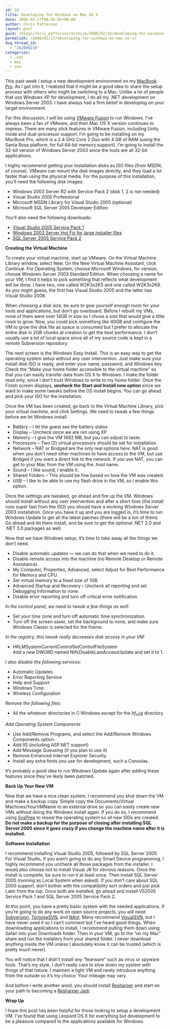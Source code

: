 ```yaml
---
id: 19
title: Developing for Windows on Mac OS X
date: 2008-02-17T00:56:03+00:00
author: Chris Patterson
layout: post
guid: /blogs/chris_patterson/archive/2008/02/16/developing-for-windows-on-mac-os-x.aspx
permalink: /2008/02/17/developing-for-windows-on-mac-os-x/
dsq_thread_id:
  - "262089216"
categories:
  - .net
  - mac
  - osx
---
```

This past week I setup a new development environment on my [MacBook Pro](http://www.apple.com/macbookpro/). As I got into it, I realized that it might be a good idea to share the setup process with others who might be switching to a Mac. Unlike a lot of people that use Windows XP for development, I do all my .NET development on Windows Server 2003. I have always had a firm belief in developing on your target environment. 

For this discussion, I will be using [VMware Fusion](http://www.vmware.com/products/fusion/) to run Windows. I&#8217;ve always been a fan of VMware, and their Mac OS X version continues to impress. There are many slick features in VMware Fusion, including Unity mode and dual-processor support. I&#8217;m going to be installing on my MacBook Pro, which is a 2.4 GHz Core 2 Duo with 4 GB of RAM (using the Santa Rosa platform, for full 64-bit memory support). I&#8217;m going to install the 32-bit version of Windows Server 2003 since the tools are all 32-bit applications. 

I highly recommend getting your installation disks as ISO files (from MSDN, of course). VMware can mount the disk images directly, and they load a lot faster than using the physical media. For the purpose of this installation, you&#8217;ll need the following disk images:

  * Windows 2003 Server R2 with Service Pack 2 (disk 1, 2 is not needed)
  * Visual Studio 2005 Professional
  * Microsoft MSDN Library for Visual Studio 2005 (optional)
  * Microsoft SQL Server 2005 Developer Edition

You&#8217;ll also need the following downloads:

  * [Visual Studio 2005 Service Pack 1](http://www.microsoft.com/downloads/details.aspx?familyid=BB4A75AB-E2D4-4C96-B39D-37BAF6B5B1DC&displaylang=en)
  * [Windows 2003 Server Hot Fix for large installer files](http://support.microsoft.com/kb/925336)
  * [SQL Server 2005 Service Pack 2](http://www.microsoft.com/downloads/details.aspx?FamilyId=d07219b2-1e23-49c8-8f0c-63fa18f26d3a&displaylang=en)

**Creating the Virtual Machine** 

To create your virtual machine, start up VMware. On the Virtual Machine Library window, select New. On the New Virtual Machine Assistant, click Continue. For Operating System, choose Microsoft Windows, for version, choose Windows Server 2003 Standard Edition. When choosing a name for your VM, I find it helps to pick something that reflects what development will be done. I have two, one called W2K3x2K5 and one called W2K3x2K8. As you might guess, the first has Visual Studio 2005 and the latter has Visual Studio 2008. 

When choosing a disk size, be sure to give yourself enough room for your tools and applications, but don&#8217;t go overboard. Before I rebuilt my VMs, none of them were over 14GB in size so I chose a size that would give a little room to grow. Now, you could pick something like 40GB and configure the VM to grow the disk file as space is consumed but I prefer to allocate the entire disk in 2GB chunks at creation to get the best performance. I don&#8217;t usually use a lot of local space since all of my source code is kept in a remote Subversion repository. 

The next screen is the Windows Easy Install. This is an easy way to get the operating system setup without any user intervention. Just make sure your install disk ISO is ready, and enter your name, password, and Windows key. Check the &#8220;Make your home folder accessible to the virtual machine&#8221; so that you can easily transfer data from OS X to Windows. I make the folder read only, since I don&#8217;t trust Windows to write to my home folder. Once the Finish screen displays, **uncheck the Start and Install now option** since we want to make some tweaks before the OS install begins. You can go ahead and pick your ISO for the installation. 

Once the VM has been created, go back to the Virtual Machine Library, pick your virtual machine, and click Settings. We need to tweak a few things before we let Windows install.

  * Battery &#8211; I let the guest see the battery status
  * Display &#8211; Uncheck since we are not using XP
  * Memory &#8211; I give the VM 1492 MB, but you can adjust to taste.
  * Processors &#8211; Two (2) virtual processors should be set for installation.
  * Network &#8211; NAT or Bridged are the only real options here. NAT is good when you don&#8217;t need other machines to have access to the VM, but use Bridged if you want a direct link to the network. If you use NAT, you can get to your Mac from the VM using the _.host_ name.
  * Sound &#8211; I like sound, I enable it.
  * Shared Folders &#8211; This should be fine based on how the VM was created.
  * USB &#8211; I like to be able to use my flash drive in the VM, so I enable this option.

Once the settings are tweaked, go ahead and fire up the VM. Windows should install without any user intervention and after a short time (the install runs super fast from the ISO) you should have a working Windows Server 2003 installation. Once you have it up and you are logged in, it&#8217;s time to run Windows Update to get all the latest patches (there will be a ton of them). Go ahead and let them install, and be sure to get the optional .NET 2.0 and .NET 3.0 packages as well. 

Now that we have Windows setup, it&#8217;s time to take away all the things we don&#8217;t need.

  * Disable automatic updates &#8212; we can do that when we need to do it.
  * Disable remote access into the machine (no Remote Desktop or Remote Assistance).
  * My Computer, Properties, Advanced, select Adjust for Best Performance for Memory and CPU.
  * Set virtual memory to a fixed size of 1GB.
  * Advanced Startup and Recovery &#8211; Uncheck all reporting and set Debugging Information to none.
  * Disable error reporting and turn off critical error notification

_In the control panel, we need to tweak a few things as well:_

  * Set your time zone and turn off automatic time synchronization.
  * Turn off the screen saver, set the background to none, and make sure Windows Classic is selected for the theme.

_In the registry, this tweak really decreases disk access in your VM:_

  * HKLMSystemCurrentControlSetControlFileSystem  
    Add a new DWORD named NtfsDisableLastAccessUpdate and set it to 1.

_I also disable the following services:_

  * Automatic Updates
  * Error Reporting Service
  * Help and Support
  * Windows Time
  * Wireless Configuration

_Remove the following files:_

  * All the $whatever$ directories in C:Windows except for the $hf_mig$ directory.

_Add Operating System Components_

  * Use Add/Remove Programs, and select the Add/Remove Windows Components option.
  * Add IIS (including ASP.NET support)
  * Add Message Queueing (if you plan to use it)
  * Remove Enhanced Internet Explorer Security
  * Install any extra fonts you use for development, such a Consolas.

It&#8217;s probably a good idea to run Windows Update again after adding these features since they&#8217;ve likely been patched. 

**Back Up Your New VM** 

Now that we have a nice clean system, I recommend you shut down the VM and make a backup copy. Simple copy the Documents/Virtual Machines/YourVMName to an external drive so you can easily create new VMs without doing the Windows install again. If you do so, I recommend using [SysPrep](http://support.microsoft.com/kb/892778) to reseal the operating system so all new SIDs are created. **Do not make a backup for the purpose of closing after installing SQL Server 2005 since it goes crazy if you change the machine name after it is installed.** 

**Software Installation** 

I recommend installing Visual Studio 2005, followed by SQL Server 2005. For Visual Studio, if you aren&#8217;t going to do any Smart Device programming, I highly recommend you uncheck all those packages from the installer. I would also choose not to install Visual J# for obvious reasons. Once the install is complete, be sure to run it at least once. Then install SQL Server 2005 (running as Local System when asked). If you don&#8217;t care about SQL 2000 support, don&#8217;t bother with the compatibility sort orders and just pick Latin from the top. Once both are installed, go ahead and install VS2005 Service Pack 1 and SQL Server 2005 Service Pack 2. 

At this point, you have a pretty basic system with the needed applications. If you&#8217;re going to do any work on open source projects, you will need [Subversion](http://subversion.tigris.org/), [TortoiseSVN](http://tortoisesvn.tigris.org/), and [NAnt](http://nant.sourceforge.net/). Many recommend [VisualSVN](http://www.visualsvn.com/), but I have never used it so I can&#8217;t comment but I&#8217;ve heard good things. When downloading applications to install, I recommend pulling them down using Safari into your Downloads folder. Then in your VM, go to the &#8220;on my Mac&#8221; share and run the installers from your shared folder. I never download anything inside the VM unless I absolutely know it can be trusted (which is pretty much never). 

You will notice that I didn&#8217;t install any &#8220;fearware&#8221; such as virus or spyware tools. That&#8217;s my style, I don&#8217;t really care to slow down my system with things of that nature. I maintain a tight VM and rarely introduce anything from the outside so it&#8217;s my choice. Your mileage may vary. 

And before I write another word, you should install [Resharper](http://www.jetbrains.com/resharper/) and start on your path to becoming a [Resharper Jedi](http://blogs.jetbrains.com/dotnet/2007/05/the-resharper-jedi/). 

**Wrap Up** 

I hope this post has been helpful for those looking to setup a development VM. I&#8217;ve found that using Leopard OS X for everything but development to be a pleasure compared to the applications available for Windows.